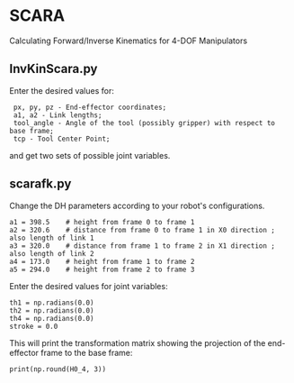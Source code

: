# SCARA
Calculating Forward/Inverse Kinematics for 4-DOF Manipulators

## InvKinScara.py

Enter the desired values for:

	 px, py, pz - End-effector coordinates;
	 a1, a2 - Link lengths;
	 tool_angle - Angle of the tool (possibly gripper) with respect to base frame;
 	 tcp - Tool Center Point;
  
  and get two sets of possible joint variables.


## scarafk.py

Change the DH parameters according to your robot's configurations.

	a1 = 398.5    # height from frame 0 to frame 1
	a2 = 320.6    # distance from frame 0 to frame 1 in X0 direction ; also length of link 1
	a3 = 320.0    # distance from frame 1 to frame 2 in X1 direction ; also length of link 2
	a4 = 173.0    # height from frame 1 to frame 2
	a5 = 294.0    # height from frame 2 to frame 3

Enter the desired values for joint variables:
 
 	th1 = np.radians(0.0)
	th2 = np.radians(0.0)
	th4 = np.radians(0.0)
	stroke = 0.0

This will print the transformation matrix showing the projection of the end-effector frame to the base frame:

	print(np.round(H0_4, 3))
